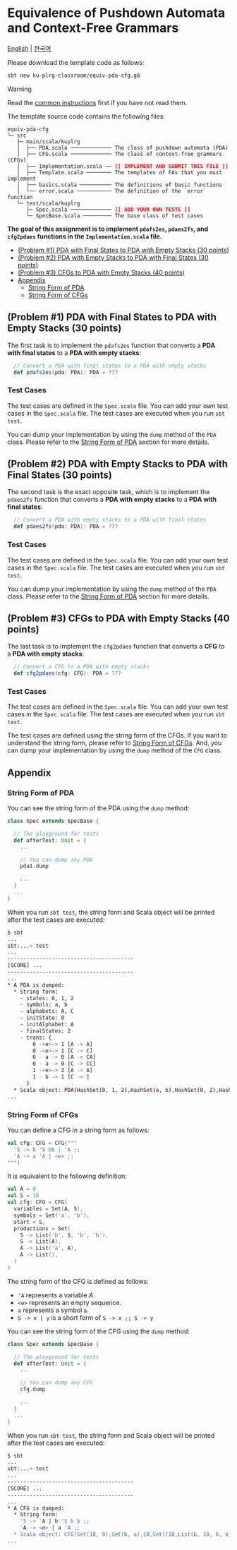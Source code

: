 # Equivalence of Pushdown Automata and Context-Free Grammars

[English](./README.md) | [한국어](./README.ko.md)

Please download the template code as follows:
```bash
sbt new ku-plrg-classroom/equiv-pda-cfg.g8
```

> [!WARNING]
>
> Read the [common instructions](https://github.com/ku-plrg-classroom/docs/blob/main/README.md) first if you have not read them.

The template source code contains the following files:
<pre><code>equiv-pda-cfg
└─ src
   ├─ main/scala/kuplrg
   │  ├── PDA.scala ───────────── The class of pushdown automata (PDA)
   │  ├── CFG.scala ───────────── The class of context-free grammars (CFGs)
   │  ├── Implementation.scala ── <b style='color:red;'>[[ IMPLEMENT AND SUBMIT THIS FILE ]]</b>
   │  ├── Template.scala ──────── The templates of FAs that you must implement
   │  ├── basics.scala ────────── The definitions of basic functions
   │  └── error.scala ─────────── The definition of the `error` function
   └─ test/scala/kuplrg
      ├─ Spec.scala ───────────── <b style='color:red;'>[[ ADD YOUR OWN TESTS ]]</b>
      └─ SpecBase.scala ───────── The base class of test cases</code></pre>

**The goal of this assignment is to implement `pdafs2es`, `pdaes2fs`, and
`cfg2pdaes` functions in the `Implementation.scala` file.**

- [(Problem #1) PDA with Final States to PDA with Empty Stacks (30 points)](#problem-1-pda-with-final-states-to-pda-with-empty-stacks-30-points)
- [(Problem #2) PDA with Empty Stacks to PDA with Final States (30 points)](#problem-2-pda-with-empty-stacks-to-pda-with-final-states-30-points)
- [(Problem #3) CFGs to PDA with Empty Stacks (40 points)](#problem-3-cfgs-to-pda-with-empty-stacks-40-points)
- [Appendix](#appendix)
  - [String Form of PDA](#string-form-of-pda)
  - [String Form of CFGs](#string-form-of-cfgs)



## (Problem #1) PDA with Final States to PDA with Empty Stacks (30 points)

The first task is to implement the `pdafs2es` function that converts a **PDA
with final states** to a **PDA with empty stacks**:

```scala
  // Convert a PDA with final states to a PDA with empty stacks
  def pdafs2es(pda: PDA): PDA = ???
```

### Test Cases

The test cases are defined in the `Spec.scala` file. You can add your own test
cases in the `Spec.scala` file. The test cases are executed when you run `sbt
test`.

You can dump your implementation by using the `dump` method of the `PDA` class.
Please refer to the [String Form of PDA](#string-form-of-pda) section for more
details.


## (Problem #2) PDA with Empty Stacks to PDA with Final States (30 points)

The second task is the exact opposite task, which is to implement the
`pdaes2fs` function that converts a **PDA with empty stacks** to a **PDA with
final states**:

```scala
  // Convert a PDA with empty stacks to a PDA with final states
  def pdaes2fs(pda: PDA): PDA = ???
```

### Test Cases

The test cases are defined in the `Spec.scala` file. You can add your own test
cases in the `Spec.scala` file. The test cases are executed when you run `sbt
test`.

You can dump your implementation by using the `dump` method of the `PDA` class.
Please refer to the [String Form of PDA](#string-form-of-pda) section for more
details.


## (Problem #3) CFGs to PDA with Empty Stacks (40 points)

The last task is to implement the `cfg2pdaes` function that converts a **CFG**
to a **PDA with empty stacks**:

```scala
  // Convert a CFG to a PDA with empty stacks
  def cfg2pdaes(cfg: CFG): PDA = ???
```

### Test Cases

The test cases are defined in the `Spec.scala` file. You can add your own test
cases in the `Spec.scala` file. The test cases are executed when you run `sbt
test`.

The test cases are defined using the string form of the CFGs. If you want to
understand the string form, please refer to [String Form of
CFGs](#string-form-of-cfgs). And, you can dump your implementation by using the
`dump` method of the `CFG` class.


## Appendix

### String Form of PDA

You can see the string form of the PDA using the `dump` method:
```scala
class Spec extends SpecBase {

  // The playground for tests
  def afterTest: Unit = {
    ...

    // You can dump any PDA
    pda1.dump

    ...
  }
  ...
}
```

When you run `sbt test`, the string form and Scala object will be printed after
the test cases are executed:

```bash
$ sbt
...
sbt:...> test
...
----------------------------------------
[SCORE] ...
----------------------------------------
...
* A PDA is dumped:
  * String form:
    - states: 0, 1, 2
    - symbols: a, b
    - alphabets: A, C
    - initState: 0
    - initAlphabet: A
    - finalStates: 2
    - trans: {
        0 -<e>-> 1 [A -> A]
        0 -<e>-> 1 [C -> C]
        0 - a -> 0 [A -> CA]
        0 - a -> 0 [C -> CC]
        1 -<e>-> 2 [A -> A]
        1 - b -> 1 [C -> ]
      }
  * Scala object: PDA(HashSet(0, 1, 2),HashSet(a, b),HashSet(0, 2),HashMap((1,Some(b),0) -> Set(), (0,None,2) -> Set((1,List(2))), (2,Some(b),2) -> Set(), (1,Some(a),2) -> Set(), (0,None,0) -> Set((1,List(0))), (2,Some(b),0) -> Set(), (0,Some(b),0) -> Set(), (2,None,0) -> Set(), (2,None,2) -> Set(), (0,Some(a),0) -> Set((0,List(2, 0))), (0,Some(a),2) -> Set((0,List(2, 2))), (1,Some(a),0) -> Set(), (1,None,0) -> Set((2,List(0))), (1,None,2) -> Set(), (2,Some(a),0) -> Set(), (2,Some(a),2) -> Set(), (1,Some(b),2) -> Set((1,List())), (0,Some(b),2) -> Set()),0,0,Set(2))
...
```


### String Form of CFGs

You can define a CFG in a string form as follows:

```scala
val cfg: CFG = CFG("""
  'S -> b 'S bb | 'A ;;
  'A -> a 'A | <e> ;;
""")
```

It is equivalent to the following definition:

```scala
val A = 0
val S = 18
val cfg: CFG = CFG(
  variables = Set(A, S),
  symbols = Set('a', 'b'),
  start = S,
  productions = Set(
    S -> List('b', S, 'b', 'b'),
    S -> List(A),
    A -> List('a', A),
    A -> List(),
  )
)
```

The string form of the CFG is defined as follows:
- `'A` represents a variable $A$.
- `<e>` represents an empty sequence.
- `a` represents a symbol $\texttt{a}$.
- `S -> x | y` is a short form of `S -> x ;; S -> y`

You can see the string form of the CFG using the `dump` method:
```scala
class Spec extends SpecBase {

  // The playground for tests
  def afterTest: Unit = {
    ...

    // You can dump any CFG
    cfg.dump

    ...
  }
  ...
}
```

When you run `sbt test`, the string form and Scala object will be printed after
the test cases are executed:

```bash
$ sbt
...
sbt:...> test
...
----------------------------------------
[SCORE] ...
----------------------------------------
...
* A CFG is dumped:
  * String form:
    'S -> 'A | b 'S b b ;;
    'A -> <e> | a 'A ;;
  * Scala object: CFG(Set(18, 0),Set(b, a),18,Set((18,List(b, 18, b, b)), (18,List(0)), (0,List(a, 0)), (0,List())))
...
```
